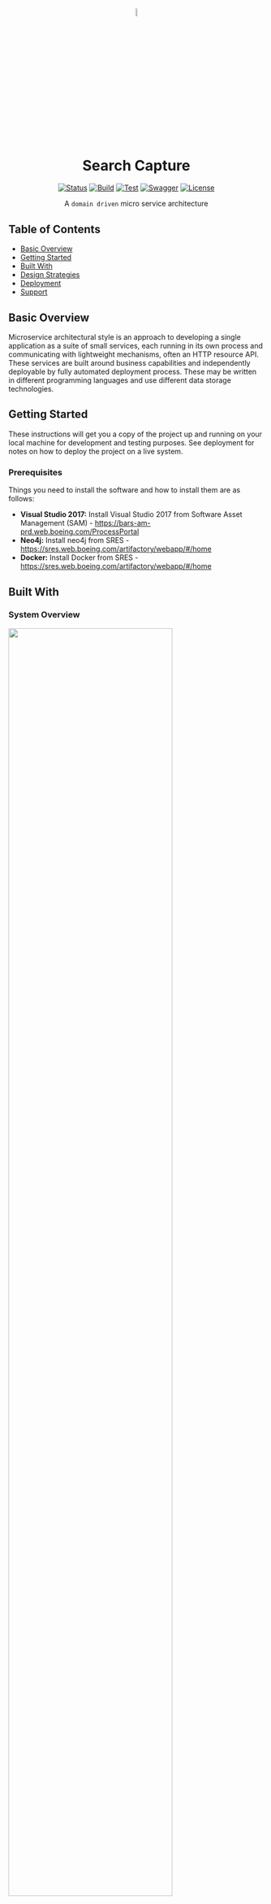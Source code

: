 <p align="center"><img width=6.5% src="/Images/logo.png"></p>
<h1 align="center">Search Capture</h1>

<div align="center">

[![Status](https://img.shields.io/badge/status-new-blue.svg)]()
[![Build](https://img.shields.io/badge/build-pending-orange.svg)]()
[![Test](https://img.shields.io/badge/test-pending-orange.svg)]()
[![Swagger](https://img.shields.io/badge/swagger-valid-blue.svg)]()
[![License](https://img.shields.io/badge/license-boeing-blue.svg)]()

</div>

<div align="center">
  A <code>domain driven</code> micro service architecture
</div>

## Table of Contents
- [Basic Overview](#Overview)
- [Getting Started](#Started)
- [Built With](#BuiltWith)
- [Design Strategies](#Strategies)
- [Deployment](#Deployment)
- [Support](#support)

## Basic Overview
Microservice architectural style is an approach to developing a single application as a suite of small services, each running in its own process and communicating with lightweight mechanisms, often an HTTP resource API.
These services are built around business capabilities and independently deployable by fully automated deployment process. These may be written in different programming languages and use different data storage technologies.

## Getting Started
These instructions will get you a copy of the project up and running on your local machine for development and testing purposes. See deployment for notes on how to deploy the project on a live system.

### Prerequisites
Things you need to install the software and how to install them are as follows:

- __Visual Studio 2017:__ Install Visual Studio 2017 from Software Asset Management (SAM) - https://bars-am-prd.web.boeing.com/ProcessPortal
- __Neo4j:__ Install neo4j from SRES - https://sres.web.boeing.com/artifactory/webapp/#/home
- __Docker:__ Install Docker from SRES - https://sres.web.boeing.com/artifactory/webapp/#/home

## Built With
### System Overview

<p align="left"><img width=80% src="/Images/SaTRN_Architecture.png"></p>

### Goals
The major goal of developing this service is to capture the user search keywords. This service stores user search data. Using historical data, train a supervised learning algorithm to predicate & analyse searched keywords of a user.

### Overview
Service will be responsible to save user search keywords along with user details. With these details, it should be able to retreive required informations for any data analysis.
Data will be stored in a graph database (Neo4j). Service will be built upon .Net Core Web Api.

### Use Cases
Below are the Use Cases:
- Save Search keywords
- Get Search Keywords
- Analyse Search Keywords
<p align="left"><img width=80% src="/Images/SaTRNUseCase.png"></p>

### Components
#### Server Side
- __.NET Core:__ .NET Core supports the dependency injection (DI) software design pattern, which is a technique for achieving Inversion of Control (IoC) between classes and their dependencies.
- __NLog:__ NLog is a flexible and free logging platform for various .NET platforms, including .NET standard.NLog makes it easy to write to several targets. (database, file, console) and change the logging configuration on-the-fly.
- __NUnit:__ NUnit is a unit-testing framework for all .Net languages.
- __Moq:__ Moq takes full advantage of .NET Linq expression trees and lambda expressions, which makes it the most productive, type-safe and refactoring-friendly mocking library available. And it supports mocking interfaces as well as classes. 
- __Swashbuckle.AspNetCore:__ Swagger tooling for API's built with ASP.NET Core. Generate beautiful API documentation, including a UI to explore and test operations, directly from your routes, controllers and models.

#### Package & Versions
- __.NET Core:__ ver 2.2
- __NLog:__ ver 4.8
- __NUnit:__ ver 3.11
- __Moq:__ ver 4.11
- __Swashbuckle.AspNetCore:__ ver 4.0

## Design Strategies
Architecturally, this application will be logically built to follow the principle “Separation of Concerns” by separating core business behavior from infrastructure and user interface logic.
This helps ensure that the business model is easy to test and can evolve without being tightly coupled to low-level implementation details. By organizing code into layers, common low-level functionality can be reused throughout the application. 
Below are the key points:
- Testable. The business rules can be tested without the UI, Database, Web Server, or any other external element.
- Independent of UI. The UI can change easily, without changing the rest of the system. A Web UI could be replaced with a console UI, for example, without changing the business rules.
- Independent of Database. Persistent Data can be swapped with Oracle, SQL Server, Mongo or something else. Business rules are not bound to the database.

### Architecture
This application will follow the Dependency Inversion Principle as well as Domain-Driven Design (DDD) principles architecture.Clean architecture puts the business logic and application model at the center of the application. Instead of having business logic depend on data access or other infrastructure concerns, this dependency is inverted: infrastructure and implementation details depend on the Application Core. This is achieved by defining abstractions, or interfaces, in the Application Core, which are then implemented by types defined in the Infrastructure layer. A common way of visualizing this architecture is to use a series of concentric circles, similar to an onion.
<p align="left"><img src="/Images/DDA.png"></p>

#### Domain/Entities :
 Holds the core business models/ domain objects.

#### Service:
 Holds the business logic & interfaces. These interfaces include abstractions for operations that will be performed using Infrastructure, such as data access, file system access, network calls, etc.

#### Persistence/ Infrastructure:
 This will include data access implementations. The most common way to abstract data access implementation code is with the Repository design pattern. It’s the only layer responsible to communicate with the database. 
  <p align="left"><img width=85% src="/Images/Sequence.png"></p>
  
#### Api:
 ASP.NET Web API can automatically serialize your model to JSON, XML, or some other format, and then write the serialized data into the body of the HTTP response message. As long as a client can read the serialization format, it can deserialize the object. Most clients can parse either XML or JSON. Moreover, the client can indicate which format it wants by setting the Accept header in the HTTP request message.
 The Startup class is responsible for configuring the application and for wiring up implementation types to interfaces, allowing dependency injection to work properly at run time.
  <p align="left"><img width=70% src="/Images/ClassDiagram.png"></p>
 
#### Unit Testing:
 Unit Test will be executed for all the classes. “Moq” framework will be used to mock external interfaces like database and files.	In memory database will be used for the test executions.




## Support

